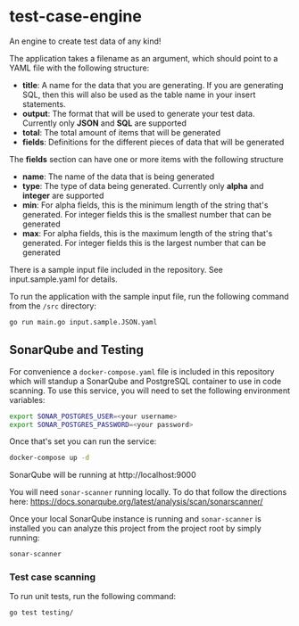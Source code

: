 # test-case-engine
An engine to create test data of any kind!

The application takes a filename as an argument, which should point to a YAML file with the following structure:

* __title__: A name for the data that you are generating. If you are generating SQL, then this will also be used as the table name in your insert statements.
* __output__: The format that will be used to generate your test data.  Currently only __JSON__ and __SQL__ are supported
* __total__: The total amount of items that will be generated
* __fields__: Definitions for the different pieces of data that will be generated

The __fields__ section can have one or more items with the following structure

* __name__: The name of the data that is being generated
* __type__: The type of data being generated.  Currently only __alpha__ and __integer__ are supported
* __min__: For alpha fields, this is the minimum length of the string that's generated.  For integer fields this is the smallest number that can be generated
* __max__: For alpha fields, this is the maximum length of the string that's generated.  For integer fields this is the largest number that can be generated

There is a sample input file included in the repository.  See input.sample.yaml for details.

To run the application with the sample input file, run the following command from the `/src` directory:

```sh
go run main.go input.sample.JSON.yaml
```

## SonarQube and Testing
For convenience a `docker-compose.yaml` file is included in this repository which will standup a SonarQube and PostgreSQL container to use in code scanning.  To use this service, you will need to set the following environment variables:
```sh
export SONAR_POSTGRES_USER=<your username>
export SONAR_POSTGRES_PASSWORD=<your password>
```

Once that's set you can run the service:
```sh
docker-compose up -d
```

SonarQube will be running at http://localhost:9000

You will need `sonar-scanner` running locally. To do that follow the directions here: https://docs.sonarqube.org/latest/analysis/scan/sonarscanner/

Once your local SonarQube instance is running and `sonar-scanner` is installed you can analyze this project from the project root by simply running:
```sh
sonar-scanner
```

### Test case scanning
To run unit tests, run the following command:
```sh
go test testing/
```
